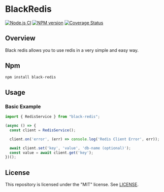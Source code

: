 # BlackRedis

[![Node.js CI](https://github.com/NessWayne/black-redis/actions/workflows/main.yml/badge.svg)](https://github.com/NessWayne/black-redis/actions/workflows/main.yml) [![NPM version](https://img.shields.io/npm/v/black-redis.svg)](https://www.npmjs.com/package/black-redis) [![Coverage Status](https://coveralls.io/repos/github/NessWayne/black-redis/badge.svg?branch=master)](https://coveralls.io/github/NessWayne/black-redis?branch=master)

Overview
--------

Black redis allows you to use redis in a very simple and easy way.

Npm
------------

```bash
npm install black-redis
```


## Usage

### Basic Example

```typescript
import { RedisService } from "black-redis";

(async () => {
  const client = RedisService();

  client.on('error', (err) => console.log('Redis Client Error', err));

  await client.set('key', 'value', 'db-name (optional)');
  const value = await client.get('key');
})();
```



## License

This repository is licensed under the "MIT" license. See [LICENSE](LICENSE).
